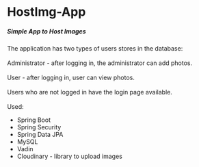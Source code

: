 # HostImg-App
<h5>Simple App to Host Images</h5>

The application has two types of users stores in the database:<br>
<br>Administrator - after logging in, the administrator can add photos.<br>
<br>User - after logging in, user can view photos.<br>
<br>Users who are not logged in have the login page available.
<br>
<br>
Used:
<ul>
<li>Spring Boot</li>
<li>Spring Security</li>
<li>Spring Data JPA</li>
<li>MySQL</li>
<li>Vadin</li>
<li>Cloudinary - library to upload images</li>
</ul>
